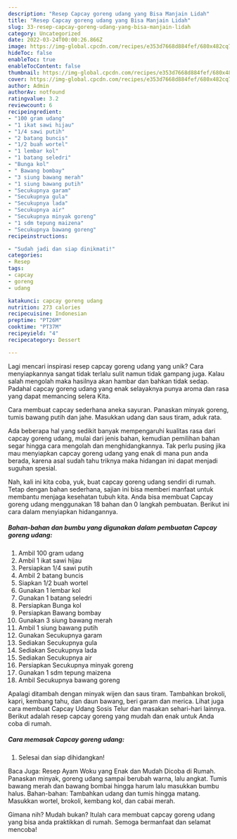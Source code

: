 ```yaml
---
description: "Resep Capcay goreng udang yang Bisa Manjain Lidah"
title: "Resep Capcay goreng udang yang Bisa Manjain Lidah"
slug: 33-resep-capcay-goreng-udang-yang-bisa-manjain-lidah
category: Uncategorized
date: 2022-03-24T00:00:26.866Z
image: https://img-global.cpcdn.com/recipes/e353d7668d884fef/680x482cq70/capcay-goreng-udang-foto-resep-utama.jpg
hideToc: false
enableToc: true
enableTocContent: false
thumbnail: https://img-global.cpcdn.com/recipes/e353d7668d884fef/680x482cq70/capcay-goreng-udang-foto-resep-utama.jpg
cover: https://img-global.cpcdn.com/recipes/e353d7668d884fef/680x482cq70/capcay-goreng-udang-foto-resep-utama.jpg
author: Admin
authorAv: notfound
ratingvalue: 3.2
reviewcount: 6
recipeingredient:
- "100 gram udang"
- "1 ikat sawi hijau"
- "1/4 sawi putih"
- "2 batang buncis"
- "1/2 buah wortel"
- "1 lembar kol"
- "1 batang seledri"
- "Bunga kol"
- " Bawang bombay"
- "3 siung bawang merah"
- "1 siung bawang putih"
- "Secukupnya garam"
- "Secukupnya gula"
- "Secukupnya lada"
- "Secukupnya air"
- "Secukupnya minyak goreng"
- "1 sdm tepung maizena"
- "Secukupnya bawang goreng"
recipeinstructions:

- "Sudah jadi dan siap dinikmati!"
categories:
- Resep
tags:
- capcay
- goreng
- udang

katakunci: capcay goreng udang 
nutrition: 273 calories
recipecuisine: Indonesian
preptime: "PT26M"
cooktime: "PT37M"
recipeyield: "4"
recipecategory: Dessert

---
```





Lagi mencari inspirasi resep capcay goreng udang yang unik? Cara menyiapkannya sangat tidak terlalu sulit namun tidak gampang juga. Kalau salah mengolah maka hasilnya akan hambar dan bahkan tidak sedap. Padahal capcay goreng udang yang enak selayaknya punya aroma dan rasa yang dapat memancing selera Kita.





Cara membuat capcay sederhana aneka sayuran. Panaskan minyak goreng, tumis bawang putih dan jahe. Masukkan udang dan saus tiram, aduk rata.

Ada beberapa hal yang sedikit banyak mempengaruhi kualitas rasa dari capcay goreng udang, mulai dari jenis bahan, kemudian pemilihan bahan segar hingga cara mengolah dan menghidangkannya. Tak perlu pusing jika mau menyiapkan capcay goreng udang yang enak di mana pun anda berada, karena asal sudah tahu triknya maka hidangan ini dapat menjadi suguhan spesial.






Nah, kali ini kita coba, yuk, buat capcay goreng udang sendiri di rumah. Tetap dengan bahan sederhana, sajian ini bisa memberi manfaat untuk membantu menjaga kesehatan tubuh kita. Anda bisa membuat Capcay goreng udang menggunakan 18 bahan dan 0 langkah pembuatan. Berikut ini cara dalam menyiapkan hidangannya.

<!--inarticleads1-->

##### Bahan-bahan dan bumbu yang digunakan dalam pembuatan Capcay goreng udang:

1. Ambil 100 gram udang
1. Ambil 1 ikat sawi hijau
1. Persiapkan 1/4 sawi putih
1. Ambil 2 batang buncis
1. Siapkan 1/2 buah wortel
1. Gunakan 1 lembar kol
1. Gunakan 1 batang seledri
1. Persiapkan Bunga kol
1. Persiapkan  Bawang bombay
1. Gunakan 3 siung bawang merah
1. Ambil 1 siung bawang putih
1. Gunakan Secukupnya garam
1. Sediakan Secukupnya gula
1. Sediakan Secukupnya lada
1. Sediakan Secukupnya air
1. Persiapkan Secukupnya minyak goreng
1. Gunakan 1 sdm tepung maizena
1. Ambil Secukupnya bawang goreng


Apalagi ditambah dengan minyak wijen dan saus tiram. Tambahkan brokoli, kapri, kembang tahu, dan daun bawang, beri garam dan merica. Lihat juga cara membuat Capcay Udang Sosis Telur dan masakan sehari-hari lainnya. Berikut adalah resep capcay goreng yang mudah dan enak untuk Anda coba di rumah. 

<!--inarticleads2-->

##### Cara memasak Capcay goreng udang:


1. Selesai dan siap dihidangkan!

Baca Juga: Resep Ayam Woku yang Enak dan Mudah Dicoba di Rumah. Panaskan minyak, goreng udang sampai berubah warna, lalu angkat. Tumis bawang merah dan bawang bombai hingga harum lalu masukkan bumbu halus. Bahan-bahan: Tambahkan udang dan tumis hingga matang. Masukkan wortel, brokoli, kembang kol, dan cabai merah. 

Gimana nih? Mudah bukan? Itulah cara membuat capcay goreng udang yang bisa anda praktikkan di rumah. Semoga bermanfaat dan selamat mencoba!
